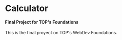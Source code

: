 # Calculator

#### Final Project for TOP's Foundations

This is the final proyect on TOP's WebDev Foundations.
